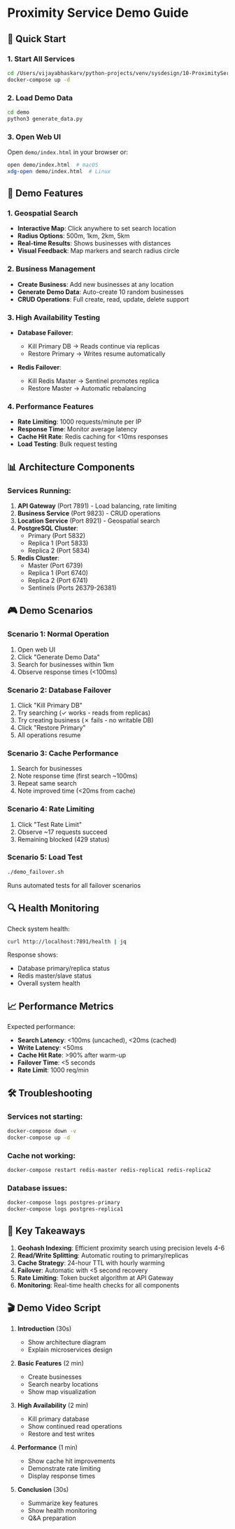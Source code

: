 # Proximity Service Demo Guide

## 🚀 Quick Start

### 1. Start All Services
```bash
cd /Users/vijayabhaskarv/python-projects/venv/sysdesign/10-ProximityService
docker-compose up -d
```

### 2. Load Demo Data
```bash
cd demo
python3 generate_data.py
```

### 3. Open Web UI
Open `demo/index.html` in your browser or:
```bash
open demo/index.html  # macOS
xdg-open demo/index.html  # Linux
```

## 🎯 Demo Features

### 1. **Geospatial Search**
- **Interactive Map**: Click anywhere to set search location
- **Radius Options**: 500m, 1km, 2km, 5km
- **Real-time Results**: Shows businesses with distances
- **Visual Feedback**: Map markers and search radius circle

### 2. **Business Management** 
- **Create Business**: Add new businesses at any location
- **Generate Demo Data**: Auto-create 10 random businesses
- **CRUD Operations**: Full create, read, update, delete support

### 3. **High Availability Testing**
- **Database Failover**:
  - Kill Primary DB → Reads continue via replicas
  - Restore Primary → Writes resume automatically
  
- **Redis Failover**:
  - Kill Redis Master → Sentinel promotes replica
  - Restore Master → Automatic rebalancing

### 4. **Performance Features**
- **Rate Limiting**: 1000 requests/minute per IP
- **Response Time**: Monitor average latency
- **Cache Hit Rate**: Redis caching for <10ms responses
- **Load Testing**: Bulk request testing

## 📊 Architecture Components

### Services Running:
1. **API Gateway** (Port 7891) - Load balancing, rate limiting
2. **Business Service** (Port 9823) - CRUD operations
3. **Location Service** (Port 8921) - Geospatial search
4. **PostgreSQL Cluster**:
   - Primary (Port 5832)
   - Replica 1 (Port 5833)
   - Replica 2 (Port 5834)
5. **Redis Cluster**:
   - Master (Port 6739)
   - Replica 1 (Port 6740)
   - Replica 2 (Port 6741)
   - Sentinels (Ports 26379-26381)

## 🎮 Demo Scenarios

### Scenario 1: Normal Operation
1. Open web UI
2. Click "Generate Demo Data"
3. Search for businesses within 1km
4. Observe response times (<100ms)

### Scenario 2: Database Failover
1. Click "Kill Primary DB"
2. Try searching (✓ works - reads from replicas)
3. Try creating business (✗ fails - no writable DB)
4. Click "Restore Primary"
5. All operations resume

### Scenario 3: Cache Performance
1. Search for businesses
2. Note response time (first search ~100ms)
3. Repeat same search
4. Note improved time (<20ms from cache)

### Scenario 4: Rate Limiting
1. Click "Test Rate Limit"
2. Observe ~17 requests succeed
3. Remaining blocked (429 status)

### Scenario 5: Load Test
```bash
./demo_failover.sh
```
Runs automated tests for all failover scenarios

## 🔍 Health Monitoring

Check system health:
```bash
curl http://localhost:7891/health | jq
```

Response shows:
- Database primary/replica status
- Redis master/slave status
- Overall system health

## 📈 Performance Metrics

Expected performance:
- **Search Latency**: <100ms (uncached), <20ms (cached)
- **Write Latency**: <50ms
- **Cache Hit Rate**: >90% after warm-up
- **Failover Time**: <5 seconds
- **Rate Limit**: 1000 req/min

## 🛠️ Troubleshooting

### Services not starting:
```bash
docker-compose down -v
docker-compose up -d
```

### Cache not working:
```bash
docker-compose restart redis-master redis-replica1 redis-replica2
```

### Database issues:
```bash
docker-compose logs postgres-primary
docker-compose logs postgres-replica1
```

## 📝 Key Takeaways

1. **Geohash Indexing**: Efficient proximity search using precision levels 4-6
2. **Read/Write Splitting**: Automatic routing to primary/replicas
3. **Cache Strategy**: 24-hour TTL with hourly warming
4. **Failover**: Automatic with <5 second recovery
5. **Rate Limiting**: Token bucket algorithm at API Gateway
6. **Monitoring**: Real-time health checks for all components

## 🎬 Demo Video Script

1. **Introduction** (30s)
   - Show architecture diagram
   - Explain microservices design

2. **Basic Features** (2 min)
   - Create businesses
   - Search nearby locations
   - Show map visualization

3. **High Availability** (2 min)
   - Kill primary database
   - Show continued read operations
   - Restore and test writes

4. **Performance** (1 min)
   - Show cache hit improvements
   - Demonstrate rate limiting
   - Display response times

5. **Conclusion** (30s)
   - Summarize key features
   - Show health monitoring
   - Q&A preparation